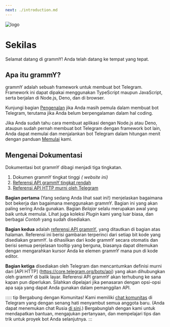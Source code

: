 ```yaml
---
next: ./introduction.md
---
```


![logo](/grammY.png)

# Sekilas

Selamat datang di grammY!
Anda telah datang ke tempat yang tepat.

## Apa itu grammY?

grammY adalah sebuah framework untuk membuat bot Telegram.
Framework ini dapat dipakai menggunakan TypeScript maupun JavaScript, serta berjalan di Node.js, Deno, dan di browser.

Kunjungi bagian [Pengenalan](./introduction.md) jika Anda masih pemula dalam membuat bot Telegram, terutama jika Anda belum berpengalaman dalam hal coding.

Jika Anda sudah tahu cara membuat aplikasi dengan Node.js atau Deno, ataupun sudah pernah membuat bot Telegram dengan framework bot lain, Anda dapat memulai dan menjalankan bot Telegram dalam hitungan menit dengan panduan [Memulai](./getting-started.md) kami.

## Mengenai Dokumentasi

Dokumentasi bot grammY dibagi menjadi tiga tingkatan.

1. Dokumen grammY tingkat tinggi _( website ini)_
2. [Referensi API grammY tingkat rendah](https://doc.deno.land/https://deno.land/x/grammy/mod.ts)
3. [Referensi API HTTP murni oleh Telegram](https://core.telegram.org/bots/api)

**Bagian pertama** (Yang sedang Anda lihat saat ini!) menjelaskan bagaimana bot bekerja dan bagaimana menggunakan grammY.
Bagian ini yang akan paling sering Anda gunakan.
Bagian _Belajar_ selalu merupakan awal yang baik untuk memulai.
Lihat juga koleksi _Plugin_ kami yang luar biasa, dan berbagai _Contoh_ yang sudah disediakan.

**Bagian kedua** adalah [referensi API grammY](https://doc.deno.land/https://deno.land/x/grammy/mod.ts), yang ditautkan di bagian atas halaman.
Referensi ini berisi gambaran terperinci dari setiap bit kode yang disediakan grammY.
Ia dihasilkan dari kode grammY secara otomatis dan berisi semua penjelasan tooltip yang berguna, biasanya dapat ditemukan dengan mengarahkan kursor Anda ke elemen grammY mana pun di kode editor.

**Bagian ketiga** disediakan oleh Telegram dan mencantumkan definisi murni dari [API HTTP] (https://core.telegram.org/bots/api) yang akan dihubungkan oleh grammY di balik layar.
Referensi API grammY akan terhubung ke sana kapan pun diperlukan.
Silahkan dipelajari jika penasaran dengan opsi-opsi apa saja yang dapat Anda gunakan dalam pemanggilan API.

::::: tip Bergabung dengan Komunitas!
Kami memiliki [chat komunitas](https://t.me/grammyjs) di Telegram yang dengan senang hati menyambut semua anggota baru. (Anda dapat menemukan chat Rusia [di sini](https://t.me/grammyjs_ru).)
Bergabunglah dengan kami untuk mendapatkan bantuan, mengajukan pertanyaan, dan mempelajari tips dan trik untuk proyek bot Anda selanjutnya.
:::
